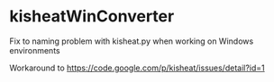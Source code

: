 # kisheatWinConverter
Fix to naming problem with kisheat.py when working on Windows environments

Workaround to https://code.google.com/p/kisheat/issues/detail?id=1
